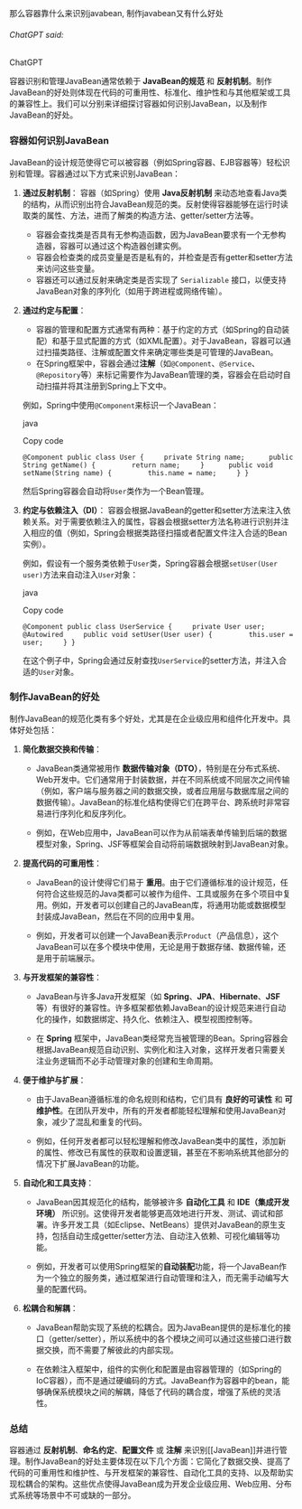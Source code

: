 那么容器靠什么来识别javabean, 制作javabean又有什么好处

###### ChatGPT said:

ChatGPT

容器识别和管理JavaBean通常依赖于 **JavaBean的规范** 和 **反射机制**。制作JavaBean的好处则体现在代码的可重用性、标准化、维护性和与其他框架或工具的兼容性上。我们可以分别来详细探讨容器如何识别JavaBean，以及制作JavaBean的好处。

### **容器如何识别JavaBean**

JavaBean的设计规范使得它可以被容器（例如Spring容器、EJB容器等）轻松识别和管理。容器通过以下方式来识别JavaBean：

1. **通过反射机制**： 容器（如Spring）使用 **Java反射机制** 来动态地查看Java类的结构，从而识别出符合JavaBean规范的类。反射使得容器能够在运行时读取类的属性、方法，进而了解类的构造方法、getter/setter方法等。
    
    - 容器会查找类是否具有无参构造函数，因为JavaBean要求有一个无参构造器，容器可以通过这个构造器创建实例。
    - 容器会检查类的成员变量是否是私有的，并检查是否有getter和setter方法来访问这些变量。
    - 容器还可以通过反射来确定类是否实现了 `Serializable` 接口，以便支持JavaBean对象的序列化（如用于跨进程或网络传输）。
2. **通过约定与配置**：
    
    - 容器的管理和配置方式通常有两种：基于约定的方式（如Spring的自动装配）和基于显式配置的方式（如XML配置）。对于JavaBean，容器可以通过扫描类路径、注解或配置文件来确定哪些类是可管理的JavaBean。
    - 在Spring框架中，容器会通过**注解**（如`@Component`、`@Service`、`@Repository`等）来标记需要作为JavaBean管理的类，容器会在启动时自动扫描并将其注册到Spring上下文中。
    
    例如，Spring中使用`@Component`来标识一个JavaBean：
    
    java
    
    Copy code
    
    `@Component public class User {     private String name;      public String getName() {         return name;     }      public void setName(String name) {         this.name = name;     } }`
    
    然后Spring容器会自动将`User`类作为一个Bean管理。
    
3. **约定与依赖注入（DI）**： 容器会根据JavaBean的getter和setter方法来注入依赖关系。对于需要依赖注入的属性，容器会根据setter方法名称进行识别并注入相应的值（例如，Spring会根据类路径扫描或者配置文件注入合适的Bean实例）。
    
    例如，假设有一个服务类依赖于`User`类，Spring容器会根据`setUser(User user)`方法来自动注入`User`对象：
    
    java
    
    Copy code
    
    `@Component public class UserService {     private User user;      @Autowired     public void setUser(User user) {         this.user = user;     } }`
    
    在这个例子中，Spring会通过反射查找`UserService`的setter方法，并注入合适的`User`对象。
    

### **制作JavaBean的好处**

制作JavaBean的规范化类有多个好处，尤其是在企业级应用和组件化开发中。具体好处包括：

1. **简化数据交换和传输**：
    
    - JavaBean类通常被用作 **数据传输对象（DTO）**，特别是在分布式系统、Web开发中。它们通常用于封装数据，并在不同系统或不同层次之间传输（例如，客户端与服务器之间的数据交换，或者应用层与数据库层之间的数据传输）。JavaBean的标准化结构使得它们在跨平台、跨系统时非常容易进行序列化和反序列化。
        
    - 例如，在Web应用中，JavaBean可以作为从前端表单传输到后端的数据模型对象，Spring、JSF等框架会自动将前端数据映射到JavaBean对象。
        
2. **提高代码的可重用性**：
    
    - JavaBean的设计使得它们易于 **重用**。由于它们遵循标准的设计规范，任何符合这些规范的Java类都可以被作为组件、工具或服务在多个项目中复用。例如，开发者可以创建自己的JavaBean库，将通用功能或数据模型封装成JavaBean，然后在不同的应用中复用。
        
    - 例如，开发者可以创建一个JavaBean表示`Product`（产品信息），这个JavaBean可以在多个模块中使用，无论是用于数据存储、数据传输，还是用于前端展示。
        
3. **与开发框架的兼容性**：
    
    - JavaBean与许多Java开发框架（如 **Spring**、**JPA**、**Hibernate**、**JSF** 等）有很好的兼容性。许多框架都依赖JavaBean的设计规范来进行自动化的操作，如数据绑定、持久化、依赖注入、模型视图控制等。
        
    - 在 **Spring** 框架中，JavaBean类经常充当被管理的Bean。Spring容器会根据JavaBean规范自动识别、实例化和注入对象，这样开发者只需要关注业务逻辑而不必手动管理对象的创建和生命周期。
        
4. **便于维护与扩展**：
    
    - 由于JavaBean遵循标准的命名规则和结构，它们具有 **良好的可读性** 和 **可维护性**。在团队开发中，所有的开发者都能轻松理解和使用JavaBean对象，减少了混乱和重复的代码。
        
    - 例如，任何开发者都可以轻松理解和修改JavaBean类中的属性，添加新的属性、修改已有属性的获取和设置逻辑，甚至在不影响系统其他部分的情况下扩展JavaBean的功能。
        
5. **自动化和工具支持**：
    
    - JavaBean因其规范化的结构，能够被许多 **自动化工具** 和 **IDE（集成开发环境）** 所识别。这使得开发者能够更高效地进行开发、测试、调试和部署。许多开发工具（如Eclipse、NetBeans）提供对JavaBean的原生支持，包括自动生成getter/setter方法、自动注入依赖、可视化编辑等功能。
        
    - 例如，开发者可以使用Spring框架的**自动装配**功能，将一个JavaBean作为一个独立的服务类，通过框架进行自动管理和注入，而无需手动编写大量的配置代码。
        
6. **松耦合和解耦**：
    
    - JavaBean帮助实现了系统的松耦合。因为JavaBean提供的是标准化的接口（getter/setter），所以系统中的各个模块之间可以通过这些接口进行数据交换，而不需要了解彼此的内部实现。
        
    - 在依赖注入框架中，组件的实例化和配置是由容器管理的（如Spring的IoC容器），而不是通过硬编码的方式。JavaBean作为容器中的bean，能够确保系统模块之间的解耦，降低了代码的耦合度，增强了系统的灵活性。
        

### **总结**

容器通过 **反射机制**、**命名约定**、**配置文件** 或 **注解** 来识别[[JavaBean]]并进行管理。制作JavaBean的好处主要体现在以下几个方面：它简化了数据交换、提高了代码的可重用性和维护性、与开发框架的兼容性、自动化工具的支持、以及帮助实现松耦合的架构。这些优点使得JavaBean成为开发企业级应用、Web应用、分布式系统等场景中不可或缺的一部分。
